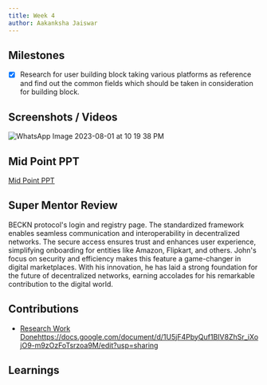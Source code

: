 ```yaml
---
title: Week 4
author: Aakanksha Jaiswar
---
```


## Milestones
- [x] Research for user building block taking various platforms as reference and find out the common fields which should be taken in consideration for building block.

## Screenshots / Videos 

![WhatsApp Image 2023-08-01 at 10 19 38 PM](https://github.com/aakanksha1801/c4gt-milestones/assets/84894401/34a1c3ff-ed14-45f9-b86b-98c65b664ccb)


## Mid Point PPT 
[Mid Point PPT](https://onedrive.live.com/edit.aspx?resid=A465AC16CE738030!989&ithint=file%2cpptx&wdo=2&authkey=!AKl3KXW2c6LJltI)

## Super Mentor Review
   
BECKN protocol's login and registry page. The standardized framework enables seamless communication and interoperability in decentralized networks. The secure access ensures trust and enhances user experience, simplifying onboarding for entities like Amazon, Flipkart, and others. John's focus on security and efficiency makes this feature a game-changer in digital marketplaces. With his innovation, he has laid a strong foundation for the future of decentralized networks, earning accolades for his remarkable contribution to the digital world.

## Contributions
- [Research Work Done](https://docs.google.com/document/d/1U5jF4PbyQuf1BIV8ZhSr_iXojO9-m9zOzFoTsrzoa9M/edit?usp=sharing)https://docs.google.com/document/d/1U5jF4PbyQuf1BIV8ZhSr_iXojO9-m9zOzFoTsrzoa9M/edit?usp=sharing
## Learnings
